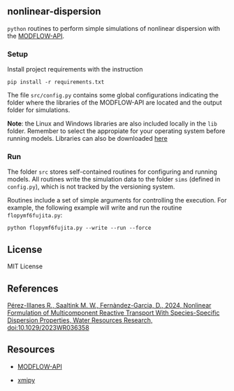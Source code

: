 ## nonlinear-dispersion
```python``` routines to perform simple simulations of nonlinear dispersion with the [MODFLOW-API](https://www.usgs.gov/publications/modflow-application-programming-interface-simulationcontrol-and-software). 

### Setup
Install project requirements with the instruction 
 
```
pip install -r requirements.txt
```

The file ```src/config.py``` contains some global configurations indicating the folder where the libraries of the MODFLOW-API are located and the output folder for simulations.

**Note**: the Linux and Windows libraries are also included locally in the ```lib``` folder. Remember to select the appropiate for your operating system before running models. Libraries can also be downloaded [here](https://github.com/MODFLOW-USGS/executables)

### Run 
The folder ```src``` stores self-contained routines for configuring and running models. All routines write the simulation data to the folder ```sims``` (defined in ```config.py```), which is not tracked by the versioning system. 

Routines include a set of simple arguments for controlling the execution. For example, the following example will write and run the routine ```flopymf6fujita.py```:

```
python flopymf6fujita.py --write --run --force
```

## License
MIT License

## References
[Pérez-Illanes R., Saaltink M. W., Fernàndez-Garcia, D., 2024, Nonlinear Formulation of Multicomponent Reactive Transport With Species-Specific Dispersion Properties, Water Resources Research, doi:10.1029/2023WR036358](https://doi.org/10.1029/2023WR036358)


## Resources
- [MODFLOW-API](https://www.usgs.gov/publications/modflow-application-programming-interface-simulationcontrol-and-software) 

- [xmipy](https://github.com/Deltares/xmipy) 
